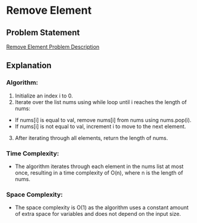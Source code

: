 # Remove Element

## Problem Statement
[Remove Element Problem Description](https://leetcode.com/problems/remove-element/description/)

## Explanation
### Algorithm:
1. Initialize an index i to 0.
2. Iterate over the list nums using while loop until i reaches the length of nums:
- If nums[i] is equal to val, remove nums[i] from nums using nums.pop(i).
- If nums[i] is not equal to val, increment i to move to the next element.
3. After iterating through all elements, return the length of nums.

### Time Complexity:
- The algorithm iterates through each element in the nums list at most once, resulting in a time complexity of O(n), where n is the length of nums.

### Space Complexity:
- The space complexity is O(1) as the algorithm uses a constant amount of extra space for variables and does not depend on the input size.